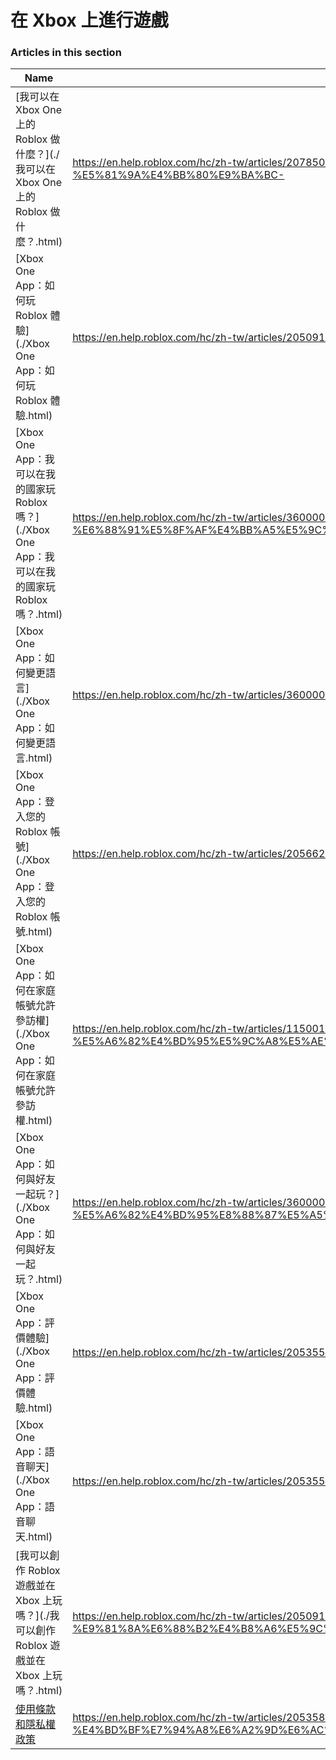 # 在 Xbox 上進行遊戲  
### Articles in this section
Name|URL
-|-
[我可以在 Xbox One 上的 Roblox 做什麼？](./我可以在 Xbox One 上的 Roblox 做什麼？.html) |https://en.help.roblox.com/hc/zh-tw/articles/207850783-%E6%88%91%E5%8F%AF%E4%BB%A5%E5%9C%A8-Xbox-One-%E4%B8%8A%E7%9A%84-Roblox-%E5%81%9A%E4%BB%80%E9%BA%BC-
[Xbox One App：如何玩 Roblox 體驗](./Xbox One App：如何玩 Roblox 體驗.html) |https://en.help.roblox.com/hc/zh-tw/articles/205091984-Xbox-One-App-%E5%A6%82%E4%BD%95%E7%8E%A9-Roblox-%E9%AB%94%E9%A9%97
[Xbox One App：我可以在我的國家玩 Roblox 嗎？](./Xbox One App：我可以在我的國家玩 Roblox 嗎？.html) |https://en.help.roblox.com/hc/zh-tw/articles/360000334743-Xbox-One-App-%E6%88%91%E5%8F%AF%E4%BB%A5%E5%9C%A8%E6%88%91%E7%9A%84%E5%9C%8B%E5%AE%B6%E7%8E%A9-Roblox-%E5%97%8E-
[Xbox One App：如何變更語言](./Xbox One App：如何變更語言.html) |https://en.help.roblox.com/hc/zh-tw/articles/360000273466-Xbox-One-App-%E5%A6%82%E4%BD%95%E8%AE%8A%E6%9B%B4%E8%AA%9E%E8%A8%80
[Xbox One App：登入您的 Roblox 帳號](./Xbox One App：登入您的 Roblox 帳號.html) |https://en.help.roblox.com/hc/zh-tw/articles/205662594-Xbox-One-App-%E7%99%BB%E5%85%A5%E6%82%A8%E7%9A%84-Roblox-%E5%B8%B3%E8%99%9F
[Xbox One App：如何在家庭帳號允許參訪權](./Xbox One App：如何在家庭帳號允許參訪權.html) |https://en.help.roblox.com/hc/zh-tw/articles/115001279786-Xbox-One-App-%E5%A6%82%E4%BD%95%E5%9C%A8%E5%AE%B6%E5%BA%AD%E5%B8%B3%E8%99%9F%E5%85%81%E8%A8%B1%E5%8F%83%E8%A8%AA%E6%AC%8A
[Xbox One App：如何與好友一起玩？](./Xbox One App：如何與好友一起玩？.html) |https://en.help.roblox.com/hc/zh-tw/articles/360000334526-Xbox-One-App-%E5%A6%82%E4%BD%95%E8%88%87%E5%A5%BD%E5%8F%8B%E4%B8%80%E8%B5%B7%E7%8E%A9-
[Xbox One App：評價體驗](./Xbox One App：評價體驗.html) |https://en.help.roblox.com/hc/zh-tw/articles/205355420-Xbox-One-App-%E8%A9%95%E5%83%B9%E9%AB%94%E9%A9%97
[Xbox One App：語音聊天](./Xbox One App：語音聊天.html) |https://en.help.roblox.com/hc/zh-tw/articles/205355430-Xbox-One-App-%E8%AA%9E%E9%9F%B3%E8%81%8A%E5%A4%A9
[我可以創作 Roblox 遊戲並在 Xbox 上玩嗎？](./我可以創作 Roblox 遊戲並在 Xbox 上玩嗎？.html) |https://en.help.roblox.com/hc/zh-tw/articles/205091994-%E6%88%91%E5%8F%AF%E4%BB%A5%E5%89%B5%E4%BD%9C-Roblox-%E9%81%8A%E6%88%B2%E4%B8%A6%E5%9C%A8-Xbox-%E4%B8%8A%E7%8E%A9%E5%97%8E-
[使用條款和隱私權政策](./使用條款和隱私權政策.html) |https://en.help.roblox.com/hc/zh-tw/articles/205358110-%E4%BD%BF%E7%94%A8%E6%A2%9D%E6%AC%BE%E5%92%8C%E9%9A%B1%E7%A7%81%E6%AC%8A%E6%94%BF%E7%AD%96